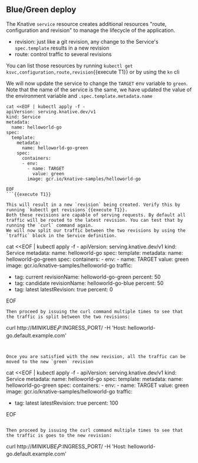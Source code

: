 ## Blue/Green deploy
The Knative `service` resource creates additional resources "route, configuration and revision" to manage the lifecycle of the application.
- revision: just like a git revision, any change to the Service's `spec.template` results in a new revision
- route: control traffic to several revisions

You can list those resources by running ```kubectl get ksvc,configuration,route,revision```{{execute T1}} or by using the `kn` cli

We will now update the service to change the `TARGET` env variable to `green`. Note that the name of the service is the same, we have updated the value of the environment
variable and `.spec.template.metadata.name`

```
cat <<EOF | kubectl apply -f -
apiVersion: serving.knative.dev/v1
kind: Service
metadata:
  name: helloworld-go
spec:
  template:
    metadata:
      name: helloworld-go-green
    spec:
      containers:
      - env:
        - name: TARGET
          value: green
        image: gcr.io/knative-samples/helloworld-go

EOF
```{{execute T1}}

This will result in a new `revision` being created. Verify this by running `kubectl get revisions`{{execute T1}}.
Both these revisions are capable of serving requests. By default all traffic will be routed to the latest revision. You can test that by running the `curl` command again.
We will now split our traffic between the two revisions by using the `traffic` block in the Service definition.
```
cat <<EOF | kubectl apply -f -
apiVersion: serving.knative.dev/v1
kind: Service
metadata:
  name: helloworld-go
spec:
  template:
    metadata:
      name: helloworld-go-green
    spec:
      containers:
      - env:
        - name: TARGET
          value: green
        image: gcr.io/knative-samples/helloworld-go
  traffic:
  - tag: current
    revisionName: helloworld-go-green
    percent: 50
  - tag: candidate
    revisionName: helloworld-go-blue
    percent: 50
  - tag: latest
    latestRevision: true
    percent: 0

EOF

```{{execute T1}}
Then proceed by issuing the curl command multiple times to see that the traffic is split between the two revisions:
```
curl http://$MINIKUBE_IP:$INGRESS_PORT/ -H 'Host: helloworld-go.default.example.com'
```{{execute T1}}


Once you are satisfied with the new revision, all the traffic can be moved to the new `green` revision
```
cat <<EOF | kubectl apply -f -
apiVersion: serving.knative.dev/v1
kind: Service
metadata:
  name: helloworld-go
spec:
  template:
    metadata:
      name: helloworld-go-green
    spec:
      containers:
      - env:
        - name: TARGET
          value: green
        image: gcr.io/knative-samples/helloworld-go
  traffic:
  - tag: latest
    latestRevision: true
    percent: 100

EOF
```{{execute T1}}

Then proceed by issuing the curl command multiple times to see that the traffic is goes to the new revision:
```
curl http://$MINIKUBE_IP:$INGRESS_PORT/ -H 'Host: helloworld-go.default.example.com'
```{{execute T1}}
